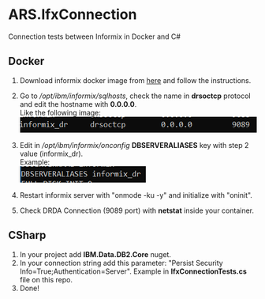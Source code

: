 # ARS.IfxConnection
Connection tests between Informix in Docker and C#

## Docker
1. Download informix docker image from [here](https://hub.docker.com/r/ibmcom/informix-innovator-c/) and follow the instructions.
2. Go to _/opt/ibm/informix/sqlhosts_, check the name in **drsoctcp** protocol and edit the hostname with **0.0.0.0**.<br> Like the following image: <br>
![alt text](https://github.com/andresrsanchez/ARS.IfxConnection/blob/master/images/sqlhosts_DRDA_Name.PNG "DRDA")
3. Edit in _/opt/ibm/informix/onconfig_ **DBSERVERALIASES** key with step 2 value (informix_dr).<br>
Example:<br>
![alt text](https://github.com/andresrsanchez/ARS.IfxConnection/blob/master/images/onconfig_Aliases.PNG "DBSERVERALIASES")

4. Restart informix server with "onmode -ku -y" and initialize with "oninit". 
5. Check DRDA Connection (9089 port) with **netstat** inside your container. 

## CSharp

1. In your project add **IBM.Data.DB2.Core** nuget.
2. In your connection string add this parameter: "Persist Security Info=True;Authentication=Server". Example in **IfxConnectionTests.cs** file on this repo.
3. Done!




